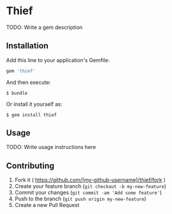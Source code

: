 # Thief

TODO: Write a gem description

## Installation

Add this line to your application's Gemfile:

```ruby
gem 'thief'
```

And then execute:

    $ bundle

Or install it yourself as:

    $ gem install thief

## Usage

TODO: Write usage instructions here

## Contributing

1. Fork it ( https://github.com/[my-github-username]/thief/fork )
2. Create your feature branch (`git checkout -b my-new-feature`)
3. Commit your changes (`git commit -am 'Add some feature'`)
4. Push to the branch (`git push origin my-new-feature`)
5. Create a new Pull Request
